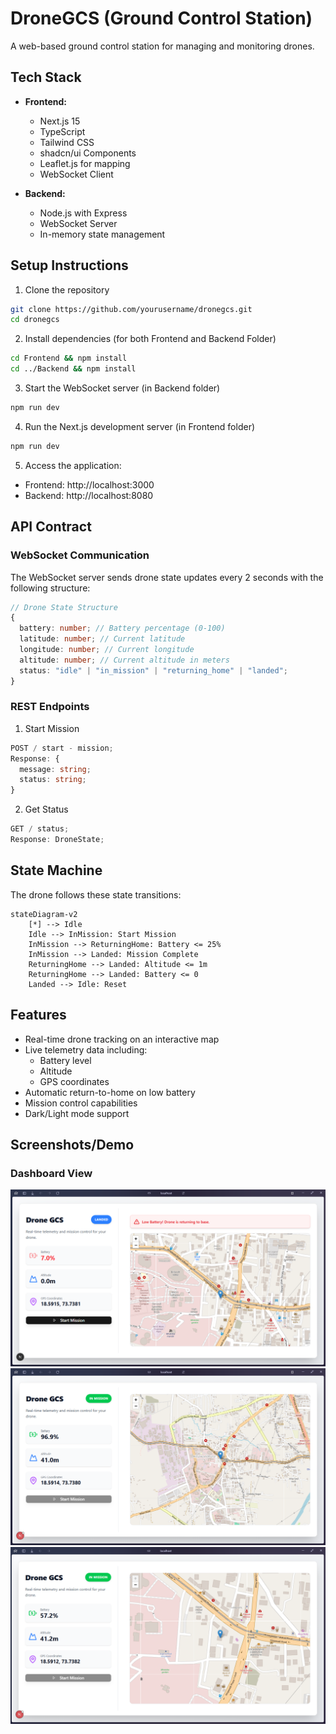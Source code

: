 # DroneGCS (Ground Control Station)

A web-based ground control station for managing and monitoring drones.

## Tech Stack

- **Frontend:**

  - Next.js 15
  - TypeScript
  - Tailwind CSS
  - shadcn/ui Components
  - Leaflet.js for mapping
  - WebSocket Client

- **Backend:**
  - Node.js with Express
  - WebSocket Server
  - In-memory state management

## Setup Instructions

1. Clone the repository

```bash
git clone https://github.com/yourusername/dronegcs.git
cd dronegcs
```

2. Install dependencies (for both Frontend and Backend Folder)

```bash
cd Frontend && npm install
cd ../Backend && npm install
```

3. Start the WebSocket server (in Backend folder)

```bash
npm run dev
```

4. Run the Next.js development server (in Frontend folder)

```bash
npm run dev
```

5. Access the application:

- Frontend: http://localhost:3000
- Backend: http://localhost:8080

## API Contract

### WebSocket Communication

The WebSocket server sends drone state updates every 2 seconds with the following structure:

```typescript
// Drone State Structure
{
  battery: number; // Battery percentage (0-100)
  latitude: number; // Current latitude
  longitude: number; // Current longitude
  altitude: number; // Current altitude in meters
  status: "idle" | "in_mission" | "returning_home" | "landed";
}
```

### REST Endpoints

1. Start Mission

```typescript
POST / start - mission;
Response: {
  message: string;
  status: string;
}
```

2. Get Status

```typescript
GET / status;
Response: DroneState;
```

## State Machine

The drone follows these state transitions:

```mermaid
stateDiagram-v2
    [*] --> Idle
    Idle --> InMission: Start Mission
    InMission --> ReturningHome: Battery <= 25%
    InMission --> Landed: Mission Complete
    ReturningHome --> Landed: Altitude <= 1m
    ReturningHome --> Landed: Battery <= 0
    Landed --> Idle: Reset
```

## Features

- Real-time drone tracking on an interactive map
- Live telemetry data including:
  - Battery level
  - Altitude
  - GPS coordinates
- Automatic return-to-home on low battery
- Mission control capabilities
- Dark/Light mode support

## Screenshots/Demo

### Dashboard View

![App Screenshot 1](./images/Screenshot%202025-07-17%20225451.png)
![App Screenshot 2](./images/Screenshot%202025-07-17%20225544.png)
![App Screenshot 3](./images/Screenshot%202025-07-17%20230115.png)
